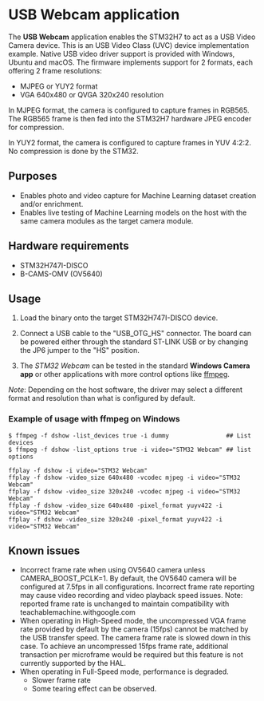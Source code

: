 # USB Webcam application

The **USB Webcam** application enables the STM32H7 to act as a USB Video Camera
device. This is an USB Video Class (UVC) device implementation example. Native 
USB video driver support is provided with Windows, Ubuntu and macOS. The firmware 
implements support for 2 formats, each offering 2 frame resolutions:

- MJPEG or YUY2 format
- VGA 640x480 or QVGA 320x240 resolution

In MJPEG format, the camera is configured to capture frames in RGB565. The
RGB565 frame is then fed into the STM32H7 hardware JPEG encoder for compression.

In YUY2 format, the camera is configured to capture frames in YUV 4:2:2. No
compression is done by the STM32.

## Purposes

- Enables photo and video capture for Machine Learning dataset creation and/or
  enrichment.
- Enables live testing of Machine Learning models on the host with the same
  camera modules as the target camera module.

## Hardware requirements

- STM32H747I-DISCO
- B-CAMS-OMV (OV5640)

## Usage

1. Load the binary onto the target STM32H747I-DISCO device.

2. Connect a USB cable to the "USB_OTG_HS" connector. The board can be powered
   either through the standard ST-LINK USB or by changing the JP6 jumper to the
   "HS" position.

3. The *STM32 Webcam* can be tested in the standard **Windows Camera app** or
   other applications with more control options like
   [ffmpeg](https://ffmpeg.org/).

*Note*: Depending on the host software, the driver may select a different format
and resolution than what is configured by default.

### Example of usage with ffmpeg on Windows

```
$ ffmpeg -f dshow -list_devices true -i dummy                ## List devices
$ ffmpeg -f dshow -list_options true -i video="STM32 Webcam" ## list options
```

```
ffplay -f dshow -i video="STM32 Webcam"
ffplay -f dshow -video_size 640x480 -vcodec mjpeg -i video="STM32 Webcam"
ffplay -f dshow -video_size 320x240 -vcodec mjpeg -i video="STM32 Webcam"
ffplay -f dshow -video_size 640x480 -pixel_format yuyv422 -i video="STM32 Webcam"
ffplay -f dshow -video_size 320x240 -pixel_format yuyv422 -i video="STM32 Webcam"
```

## Known issues

- Incorrect frame rate when using OV5640 camera unless CAMERA_BOOST_PCLK=1. By
  default, the OV5640 camera will be configured at 7.5fps in all configurations.
  Incorrect frame rate reporting may cause video recording and video playback
  speed issues. Note: reported frame rate is unchanged to maintain compatibility
  with teachablemachine.withgoogle.com
- When operating in High-Speed mode, the uncompressed VGA frame rate provided by
  default by the camera (15fps) cannot be matched by the USB transfer speed. The
  camera frame rate is slowed down in this case. To achieve an uncompressed
  15fps frame rate, additional transaction per microframe would be required but
  this feature is not currently supported by the HAL.
- When operating in Full-Speed mode, performance is degraded.
  - Slower frame rate
  - Some tearing effect can be observed.
